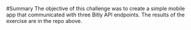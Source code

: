 #Summary
The objective of this challenge was to create a simple mobile app that communicated with three Bitly API endpoints. The results of the exercise are in the repo above.
